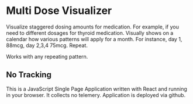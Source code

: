 
# Multi Dose Visualizer

Visualize staggered dosing amounts for medication.
For example, if you need to different dosages for thyroid medication. Visually
shows on a calendar how various patterns will apply for a month. 
For instance, day 1, 88mcg, day 2,3,4 75mcg. Repeat.

Works with any repeating pattern. 

## No Tracking

This is a JavaScript Single Page Application written with React 
and running in your browser. It collects no telemery. Application is deployed via github.
